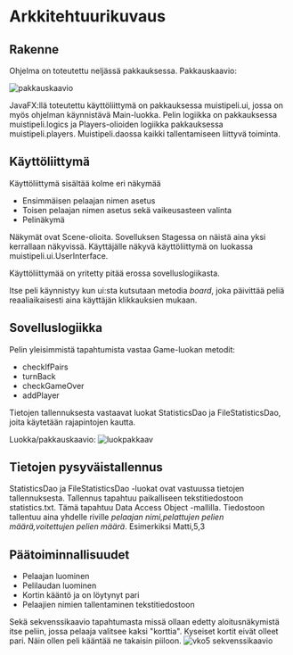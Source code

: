 # Arkkitehtuurikuvaus

## Rakenne
Ohjelma on toteutettu neljässä pakkauksessa. 
Pakkauskaavio:


![pakkauskaavio](https://user-images.githubusercontent.com/39950699/50365190-12bd7300-057c-11e9-810e-50e51359cef0.PNG)


JavaFX:llä toteutettu käyttöliittymä on pakkauksessa muistipeli.ui, jossa on myös ohjelman käynnistävä Main-luokka. Pelin logiikka on pakkauksessa muistipeli.logics ja Players-olioiden logiikka pakkauksessa muistipeli.players. Muistipeli.daossa kaikki tallentamiseen liittyvä toiminta.


## Käyttöliittymä

Käyttöliittymä sisältää kolme eri näkymää


* Ensimmäisen pelaajan nimen asetus
* Toisen pelaajan nimen asetus sekä vaikeusasteen valinta
* Pelinäkymä

Näkymät ovat Scene-olioita. Sovelluksen Stagessa on näistä aina yksi kerrallaan näkyvissä. Käyttäjälle näkyvä käyttöliittymä on luokassa muistipeli.ui.UserInterface.

Käyttöliittymää on yritetty pitää erossa sovelluslogiikasta.

Itse peli käynnistyy kun ui:sta kutsutaan metodia *board*, joka päivittää peliä reaaliaikaisesti aina käyttäjän klikkauksien mukaan.


## Sovelluslogiikka

Pelin yleisimmistä tapahtumista vastaa Game-luokan metodit:

* checkIfPairs
* turnBack
* checkGameOver
* addPlayer

Tietojen tallennuksesta vastaavat luokat StatisticsDao ja FileStatisticsDao, joita käytetään rajapintojen kautta.

Luokka/pakkauskaavio:
![luokpakkaav](https://user-images.githubusercontent.com/39950699/50365182-0a653800-057c-11e9-809b-c325d1437f18.PNG)

## Tietojen pysyväistallennus
StatisticsDao ja FileStatisticsDao -luokat ovat vastuussa tietojen tallennuksesta. Tallennus tapahtuu paikalliseen tekstitiedostoon statistics.txt. Tämä tapahtuu Data Access Object -mallilla. Tiedostoon tallentuu aina yhdelle riville *pelaajan nimi,pelattujen pelien määrä,voitettujen pelien määrä*. Esimerkiksi Matti,5,3


## Päätoiminnallisuudet

* Pelaajan luominen
* Pelilaudan luominen
* Kortin kääntö ja on löytynyt pari
* Pelaajien nimien tallentaminen tekstitiedostoon


Sekä sekvenssikaavio tapahtumasta missä ollaan edetty aloitusnäkymistä itse peliin, jossa pelaaja valitsee kaksi "korttia". Kyseiset kortit eivät olleet pari. Näin ollen peli kääntää ne takaisin piiloon.
![vko5 sekvenssikaavio](https://user-images.githubusercontent.com/39950699/49472401-03b69100-f818-11e8-9094-e5e5b83e4c13.jpg)


